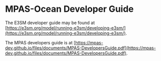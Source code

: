 # MPAS-Ocean Developer Guide

The E3SM developer guide may be found at [https://e3sm.org/model/running-e3sm/developing-e3sm/](https://e3sm.org/model/running-e3sm/developing-e3sm/).

The MPAS developers guide is at [https://mpas-dev.github.io/files/documents/MPAS-DevelopersGuide.pdf](https://mpas-dev.github.io/files/documents/MPAS-DevelopersGuide.pdf).
